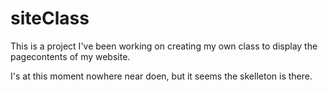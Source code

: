 # siteClass
This is a project I've been working on creating my own class to display the pagecontents of my website.

I's at this moment nowhere near doen, but it seems the skelleton is there.
